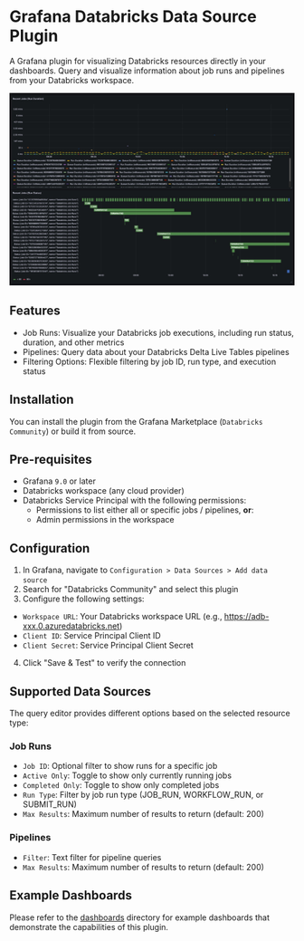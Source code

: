 # Grafana Databricks Data Source Plugin

A Grafana plugin for visualizing Databricks resources directly in your dashboards. Query and visualize information about job runs and pipelines from your Databricks workspace.

![screenshot](src/img/screenshot.jpg)

## Features

- Job Runs: Visualize your Databricks job executions, including run status, duration, and other metrics
- Pipelines: Query data about your Databricks Delta Live Tables pipelines
- Filtering Options: Flexible filtering by job ID, run type, and execution status

## Installation

You can install the plugin from the Grafana Marketplace (`Databricks Community`) or build it from source.

## Pre-requisites

- Grafana `9.0` or later
- Databricks workspace (any cloud provider)
- Databricks Service Principal with the following permissions:
  - Permissions to list either all or specific jobs / pipelines, **or**:
  - Admin permissions in the workspace

## Configuration

1. In Grafana, navigate to `Configuration > Data Sources > Add data source`
2. Search for "Databricks Community" and select this plugin
3. Configure the following settings:
  - `Workspace URL`: Your Databricks workspace URL (e.g., https://adb-xxx.0.azuredatabricks.net)
  - `Client ID`: Service Principal Client ID
  - `Client Secret`: Service Principal Client Secret
4. Click "Save & Test" to verify the connection

## Supported Data Sources

The query editor provides different options based on the selected resource type:

### Job Runs

- `Job ID`: Optional filter to show runs for a specific job
- `Active Only`: Toggle to show only currently running jobs
- `Completed Only`: Toggle to show only completed jobs
- `Run Type`: Filter by job run type (JOB_RUN, WORKFLOW_RUN, or SUBMIT_RUN)
- `Max Results`: Maximum number of results to return (default: 200)

### Pipelines

- `Filter`: Text filter for pipeline queries
- `Max Results`: Maximum number of results to return (default: 200)

## Example Dashboards

Please refer to the [dashboards](./dashboards) directory for example dashboards that demonstrate the capabilities of this plugin.
